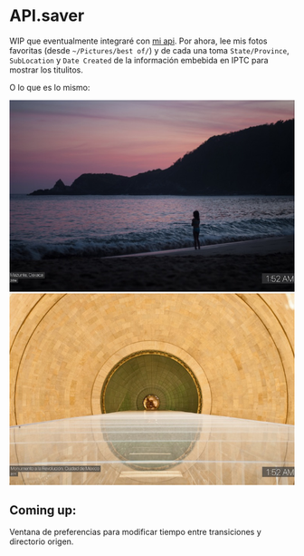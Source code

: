 # API.saver

WIP que eventualmente integraré con [mi api](https://github.com/unRob/api.rob.mx). Por ahora, lee mis fotos favoritas (desde `~/Pictures/best of/`) y de cada una toma `State/Province`, `SubLocation` y `Date Created` de la información embebida en IPTC para mostrar los titulitos.

O lo que es lo mismo:

![HOW IPTC](https://github.com/unRob/api.saver/blob/master/screenshots/1.jpg)
![MUCH WIP](https://github.com/unRob/api.saver/blob/master/screenshots/2.jpg)

## Coming up:

Ventana de preferencias para modificar tiempo entre transiciones y directorio origen.